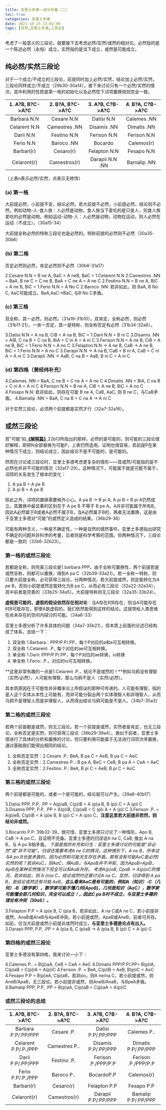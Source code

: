 ```yaml
---
title: 亚里士多德——前分析篇（二）
toc: true
categories: 亚里士多德
date: 2021-10-25 23:02:00
tags: [哲学,亚里士多德,工具论]
---
```


考虑了一般意义的三段论，就要接下去考虑必然/实然/或然的相对论。必然指的是一个陈述必然（永恒）成立，实然指的是当下成立，或然是可能成立。

## 纯必然/实然三段论

对于一个成立/不成立的三段论，前提同时加上必然/实然，结论加上必然/实然，三段论同样成立/不成立（29b30-30a14）。接下来讨论只有一个必然/实然的情况，其中利用的性质是第一格的初始化以及必然性下词项置换规则完全一致。

| 1. A?B, B?C->A?C | 2. B?A, B?C->A?C | 3. A?B, C?B->A?C | 4. B?A, C?B->A?C |
|  :----:  | :----:  |  :----:  | :----:  |
| Barbara N.N | Cesare N.N | Datisi N.N | Calemes .NN |
| Celarent N.N | Camestres .NN | Disamis .NN | Dimatis .NN |
| Darii N.N | Festino N.N | Ferison N.N | Ferison N.N |
| Ferio N.N | Baroco .NN | Bocardo | Calemos(r) |
| Barbari(r) | Cesaro(r) | Felapton N.N | Fesapo N.N |
| Celaront(r) | Camestros(r) | Darapii N.N .NN | Bamalip .NN |

（上表n表示必然/实然，点表示无修饰）

### (a) 第一格

大前提必然，小前提不变，结论必然。若大前提不必然，小前提必然，结论则不必然。例如动物-人-食人族：人必然是动物，食人族当下爱吃的是只是人，则食人族爱吃的必然是动物。例如运动-动物-人：人必然是动物，动物在运动，则人必然在运动（不成立）。（30a15-34）

大前提全称必然的特称三段论也是必然的。特称前提的必然则不必然（30a35-30b6）

### (b) 第二格

否定必然则必然，肯定必然则不必然（30b6-31a17）

2.Cesare N.N = B ne A, BaC = A neB, BaC = 1.Celarent N.N
2.Camestres .NN = BaA, B ne C = C ne B, BaA = C ne A = A ne C
2.Festino N.N = B ne A, BiC = A ne B, BiC = 1.Ferio N.N = A No C
2.Baroco .NN: 若非如此，则 BaA, B No C, AaC可能成立。BaA,AaC->BaC, 与B No C矛盾。

### (c) 第三格

双全称，其一必然，则必然。（31a19-31b10）。双肯定，全称必然，则必然（31b11-21）。一肯一否定，其一是特称，则全称否定有必然（31b34-32a6）。

3.Datisi N.N = A na B, CiB = A na B, BiC = 1.Darii N.N = B ni C
3.Disamis .NN = AiB, C na B = C na B, BiA = C ni A = A ni C
3.Ferison N.N = A ne B, CiB = A ne B, BiC = 1.Ferio N.N = A no C
3.Felapton N.N -> A ne B, CaB -> A ne B, BiC = 1.Ferio N.N = A no C
3.Darapii N.N -> A na B, CaB = B ni A, CaB = C ni A = A ni C
3.Darapii .NN -> AaB, C na B = AaB, B ni C = A ni C

### (d) 第四格（黄经纬补充）

4.Calemes .NN = BaA, C ne B = C ne A = A ne C
4.Dimatis .NN = BiA, C na B = C ni A = A ni C
4.Ferison N.N = B ne A, CiB = A ne B, BiC = A no C
4.Fesapo N.N: 若非如此，则存在可能 B ne A, CaB, AaC, 则 B ne C，与CaB矛盾。
4.Bamalip .NN = BaA, C na B = C na A -> A ni C

对于实然三段论，必须两个前提都是实然才行（32a7-32a16）。

## 或然三段论

若“可能”如[**《解释篇》**](/2021/10/17/亚里士多德/亚里士多德——解释篇（二）/)22b13所指出的那样，必然的是可能的，则可能的三段论很好解释，即把N全部替换为可能P，上表仍然适用。证明也很容易，若前提P在某种情况下成立，则结论成立，因此结论不是不可能的，是可能的。

然而在讨论或三段论时，亚里士多德考虑更复杂的情形——其或然/可能指的是不必然也并非不可能的情况（32a17-29）。这种情况下，可能属于就是可能不属于，词项的关系发生了根本的变化：

1. A pa B = A pe B
2. A pi B = A po B

除此之外，词项的置换需要格外小心。A pa B -> B pi A, A pi B = B pi A仍然成立。其置换中最显著的区别在于 A pe B 不等于 B pe A。A并非可能属于所有B，因此A必然属于B或者A必然不属于B，当A必然属于B时，两者无法置换，这是由于亚里士多德对“可能”的或然定义造成的结果。（36b29-36）

可能有两种含义，一种是不确定性，一种是自然的偶然事件。亚里士多德指出研究不确定的问题并非科学的考量，后者则是科学考察的范围。但两种情况下，三段论都是一致的（32b6-32b23）。

### 第一格的或然三段论

若都是全称，则完美三段论是1.barbara PPP。由于全称可置换性，两个前提若是或然全称，则都可以置换，得到A pa C（32b39-33a21）。若一全称一特称，则只要大前提全称，必可获得三段论。分两种情况，若大前提或然，则定能转化为A pe B，否则小前提或然定能转化为B pa C，从而必有三段论（32a22-32a34），其中前者是完善的（33b25-34a5）。大前提特称则无三段论（32a35-33b24）。

**虚假是可能的，虚假的假设依然存在相对论**：当A存在时B存在，则当A可能存在时B可能存在。即使A是虚假的，我们依然能得到这样的结论。这就带给人类思维在尚未存在的空间内探讨的可能。（34a6-33）

亚里士多德分析了许多具体的问题（34a7-35b21），但本质上前面的论述已经构成了体系，总结一下：

1. 双全称 1.Barbara：PPP/P.P/.PP，每个P对应的a和e可互相转换。
2. 双全称 1.Celarent: .P., 每个对应的ae可互相转换。
3. 单全称 1.Darii: PPP/P.P/.PP，每个P对应的ae转换，io转换
4. 单全称 1.Ferio: .P.，对应的io可互相转换。

**这里非常有趣的一点是1.Celarent .P.，结论不是或然的！**例如乌鸦没有理智（实然/必然），人可能有理智，那么乌鸦不是人（实然/必然）。

其本质原因在于可能性并非概率论上所假设的那种可传递的。人可能有理智，指的是人这个实体从本性上可能有，而非可能分裂出两个实体理智人和非理智人，从而乌鸦不是理智人而是非理智人，从而得出结论乌鸦可能是不是人。（34b7-35a3）

### 第二格的或然三段论

若两个前提都是或然，则无三段论。若一个前提是或然，实然者是肯定，也无三段论。全称否定是实然，则可获得三段论（36b29-39a4）。类似于前者，亚里士多德进行了具体的分析和置换的讨论，但只要利用可能属于无法进行词项次序置换，通过基础我们能得出相同的结论。

1. 全称否定实然：2.Cesare .P.: BeA, B pa C = AeB, B pa C = AeC
2. 全称否定实然：2.Camestres P..: B pa A, BeC = CeB, B pa A = CeA = AeC
3. 全称否定实然：2.Festino .P.: BeA, B pi C = AeB, B pi C = AoC

### 第三格的或然三段论

两个前提都是可能的，或者一个是可能的，结论就可以产生。（39a6-40b17）

3.Datisi PPP, P.P, .PP = A(p)aB, C(p)iB = A (p)a B, B (p)i C = A (p)i C
3.Disamis PPP, P.P, .PP = A(p)iB, C(p)aB = C (p)i A = A (p)i C
3.Ferison .P. = A(p)eB, C(p)iB = A (p)e B, B (p)i C = A (p)o C，**注意这里若大前提非若然，则结论非或然。**

3.Bocardo P.P: 39b32-39。很可惜，亚里士多德只讨论了一种情形，Apo B, CaB -> A po C，且证明不完备。亚里士多德的归谬说A na C, CaB, 推出 A na B，与 A po B相矛盾。
*下面是我的补充和衍生：亚里士多德讨论的可能是“非必然”或“非不可能”。归谬还需要考虑A ne C的情况，这种情形下，A ne B，所幸这与A po B也是矛盾的，因为必然和可能天生存在矛盾。那有没有可能AoC是必然/实然的呢？若非AoC，则AaC，得AaB，与ApoB并不冲突，因为ApoB=ApiB，ApiB在某种实然情况下完全可以和AaB共存。
考虑A(p)oB, CpaB -> A(p)oC的情况，若非如此，则 A (n)a C，结论或然时还需讨论A ne C。显然，归谬得到 A pa B，若结论或然还有可能 AeB。**这么看来AaC是有可能的，例如A（知识）-C（几何）-B（数学家），数学家可能不懂几何(ApoB)，几何是知识（AaC），数学家可能懂全部几何知识，完全可以成立！，因此C pa B时不成立，与亚里士多德的理论有冲突（39a6）。***

3.Felapton P.P = A (p)e B, C (p)a B，若非如此，A na C或A ne C，若小前提非或然，AnaB或AneB与ApeB冲突。若小前提或然，ApaB或AneB，前者可共存。如前，仅当大前提或然小前提非或然时成立，**与亚里士多德是论点有出入。**
3.Darapii PPP, P.P, .PP = A (p)a B, C (p)aB -> A (p)a B, B (p)i C = A (p)i C

### 第四格的或然三段论

亚里士多德没有第四格，我来讨论一小下：

4.Calemes P.. = B(p)aA, CeB = CeA = AeC
4.Dimatis PPP/P.P/.PP= B(p)iA, C(p)aB = C(p)iA = A(p)iC
4.Ferison .P. = BeA, C(p)iB = AeB, B(p)iC = AoC
4.Fesapo P.P = B(p)eA, C(p)aB，若非po，则A ne/na C，若小前提或然，则AneB/ApaB，无三段论。若小前提非或然，则AneB/AnaB，与BpeA矛盾。
4.Bamalip PPP, P.P, .PP = B(p)aA, C(p)aB = C(p)aA = A(p)iC

### 或然三段论的总结

| 1. A?B, B?C->A?C | 2. B?A, B?C->A?C | 3. A?B, C?B->A?C | 4. B?A, C?B->A?C |
|  :----:  | :----:  |  :----:  | :----:  |
| Barbara P.P/.PP/PPP | Cesare .P. | Datisi P.P/.PP/PPP | Calemes P.. |
| Celarent P.P/.P./PPP | Camestres P.. | Disamis P.P/.PP/PPP | Dimatis P.P/.PP/PPP |
| Darii P.P/.PP/PPP | Festino .P. | Ferison .P./PPP/P.P | Ferison .P./PPP/P.P |
| Ferio P.P/.P./PPP | Baroco P.. | BocardoP.P | Calemos(r) |
| Barbari(r) | Cesaro(r) | Felapton P.P | Fesapo P.P |
| Celaront(r) | Camestros(r) | Darapii P.P/.PP/PPP | Bamalip P.P/.PP/PPP |
